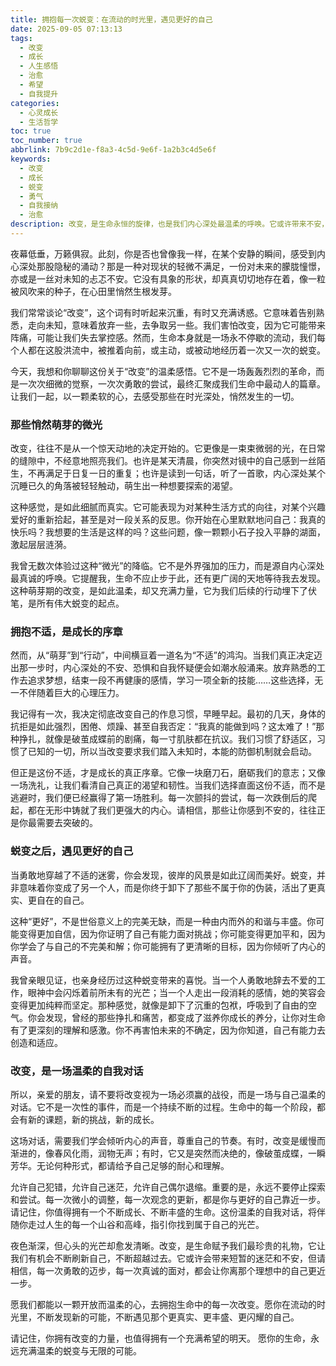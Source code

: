 ```yaml
---
title: 拥抱每一次蜕变：在流动的时光里，遇见更好的自己
date: 2025-09-05 07:13:13
tags:
  - 改变
  - 成长
  - 人生感悟
  - 治愈
  - 希望
  - 自我提升
categories:
  - 心灵成长
  - 生活哲学
toc: true
toc_number: true
abbrlink: 7b9c2d1e-f8a3-4c5d-9e6f-1a2b3c4d5e6f
keywords:
  - 改变
  - 成长
  - 蜕变
  - 勇气
  - 自我接纳
  - 治愈
description: 改变，是生命永恒的旋律，也是我们内心深处最温柔的呼唤。它或许带来不安，却也蕴藏着无限的可能。这篇文章将带你一同感受那些悄然萌芽的微光，拥抱成长的阵痛，最终在每一次蜕变中，遇见那个更真实、更丰盛的自己。愿我们都能以温柔的姿态，与生命中的每一次改变同行。
---
```


夜幕低垂，万籁俱寂。此刻，你是否也曾像我一样，在某个安静的瞬间，感受到内心深处那股隐秘的涌动？那是一种对现状的轻微不满足，一份对未来的朦胧憧憬，亦或是一丝对未知的忐忑不安。它没有具象的形状，却真真切切地存在着，像一粒被风吹来的种子，在心田里悄然生根发芽。

我们常常谈论“改变”，这个词有时听起来沉重，有时又充满诱惑。它意味着告别熟悉，走向未知，意味着放弃一些，去争取另一些。我们害怕改变，因为它可能带来阵痛，可能让我们失去掌控感。然而，生命本身就是一场永不停歇的流动，我们每个人都在这股洪流中，被推着向前，或主动，或被动地经历着一次又一次的蜕变。

今天，我想和你聊聊这份关于“改变”的温柔感悟。它不是一场轰轰烈烈的革命，而是一次次细微的觉察，一次次勇敢的尝试，最终汇聚成我们生命中最动人的篇章。让我们一起，以一颗柔软的心，去感受那些在时光深处，悄然发生的一切。

### 那些悄然萌芽的微光

改变，往往不是从一个惊天动地的决定开始的。它更像是一束束微弱的光，在日常的缝隙中，不经意地照亮我们。也许是某天清晨，你突然对镜中的自己感到一丝陌生，不再满足于日复一日的重复；也许是读到一句话，听了一首歌，内心深处某个沉睡已久的角落被轻轻触动，萌生出一种想要探索的渴望。

这种感觉，是如此细腻而真实。它可能表现为对某种生活方式的向往，对某个兴趣爱好的重新拾起，甚至是对一段关系的反思。你开始在心里默默地问自己：我真的快乐吗？我想要的生活是这样的吗？这些问题，像一颗颗小石子投入平静的湖面，激起层层涟漪。

我曾无数次体验过这种“微光”的降临。它不是外界强加的压力，而是源自内心深处最真诚的呼唤。它提醒我，生命不应止步于此，还有更广阔的天地等待我去发现。这种萌芽期的改变，是如此温柔，却又充满力量，它为我们后续的行动埋下了伏笔，是所有伟大蜕变的起点。

### 拥抱不适，是成长的序章

然而，从“萌芽”到“行动”，中间横亘着一道名为“不适”的鸿沟。当我们真正决定迈出那一步时，内心深处的不安、恐惧和自我怀疑便会如潮水般涌来。放弃熟悉的工作去追求梦想，结束一段不再健康的感情，学习一项全新的技能……这些选择，无一不伴随着巨大的心理压力。

我记得有一次，我决定彻底改变自己的作息习惯，早睡早起。最初的几天，身体的抗拒是如此强烈，困倦、烦躁、甚至自我否定：“我真的能做到吗？这太难了！”那种挣扎，就像是破茧成蝶前的剧痛，每一寸肌肤都在抗议。我们习惯了舒适区，习惯了已知的一切，所以当改变要求我们踏入未知时，本能的防御机制就会启动。

但正是这份不适，才是成长的真正序章。它像一块磨刀石，磨砺我们的意志；又像一场洗礼，让我们看清自己真正的渴望和韧性。当我们选择直面这份不适，而不是逃避时，我们便已经赢得了第一场胜利。每一次颤抖的尝试，每一次跌倒后的爬起，都在无形中铸就了我们更强大的内心。请相信，那些让你感到不安的，往往正是你最需要去突破的。

### 蜕变之后，遇见更好的自己

当勇敢地穿越了不适的迷雾，你会发现，彼岸的风景是如此辽阔而美好。蜕变，并非意味着你变成了另一个人，而是你终于卸下了那些不属于你的伪装，活出了更真实、更自在的自己。

这种“更好”，不是世俗意义上的完美无缺，而是一种由内而外的和谐与丰盛。你可能变得更加自信，因为你证明了自己有能力面对挑战；你可能变得更加平和，因为你学会了与自己的不完美和解；你可能拥有了更清晰的目标，因为你倾听了内心的声音。

我曾亲眼见证，也亲身经历过这种蜕变带来的喜悦。当一个人勇敢地辞去不爱的工作，眼神中会闪烁着前所未有的光芒；当一个人走出一段消耗的感情，她的笑容会变得更加纯粹而坚定。那种感觉，就像是卸下了沉重的包袱，呼吸到了自由的空气。你会发现，曾经的那些挣扎和痛苦，都变成了滋养你成长的养分，让你对生命有了更深刻的理解和感激。你不再害怕未来的不确定，因为你知道，自己有能力去创造和适应。

### 改变，是一场温柔的自我对话

所以，亲爱的朋友，请不要将改变视为一场必须赢的战役，而是一场与自己温柔的对话。它不是一次性的事件，而是一个持续不断的过程。生命中的每一个阶段，都会有新的课题，新的挑战，新的成长。

这场对话，需要我们学会倾听内心的声音，尊重自己的节奏。有时，改变是缓慢而渐进的，像春风化雨，润物无声；有时，它又是突然而决绝的，像破茧成蝶，一瞬芳华。无论何种形式，都请给予自己足够的耐心和理解。

允许自己犯错，允许自己迷茫，允许自己偶尔退缩。重要的是，永远不要停止探索和尝试。每一次微小的调整，每一次观念的更新，都是你与更好的自己靠近一步。请记住，你值得拥有一个不断成长、不断丰盛的生命。这份温柔的自我对话，将伴随你走过人生的每一个山谷和高峰，指引你找到属于自己的光芒。

夜色渐深，但心头的光芒却愈发清晰。改变，是生命赋予我们最珍贵的礼物，它让我们有机会不断刷新自己，不断超越过去。它或许会带来短暂的迷茫和不安，但请相信，每一次勇敢的迈步，每一次真诚的面对，都会让你离那个理想中的自己更近一步。

愿我们都能以一颗开放而温柔的心，去拥抱生命中的每一次改变。愿你在流动的时光里，不断发现新的可能，不断遇见那个更真实、更丰盛、更闪耀的自己。

请记住，你拥有改变的力量，也值得拥有一个充满希望的明天。
愿你的生命，永远充满温柔的蜕变与无限的可能。